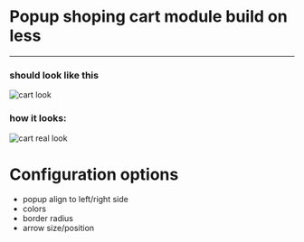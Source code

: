 # Popup shoping cart module build on less
- - -
### should look like this
![cart look](https://raw.github.com/karolgorecki/less-cart/master/assets/cart-icon.png)

### how it looks:
![cart real look](https://raw.github.com/karolgorecki/less-cart/master/assets/cart-icon-css.png)

# Configuration options
* popup align to left/right side
* colors
* border radius
* arrow size/position